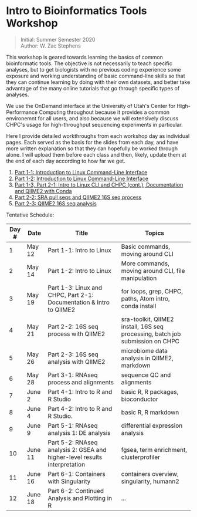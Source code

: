 # Intro to Bioinformatics Tools Workshop
> Initial: Summer Semester 2020 \
> Author: W. Zac Stephens

This workshop is geared towards learning the basics of common bioinformatic tools. The objective is not necessarily to teach specific analyses, but to get biologists with no previous coding experience some exposure and working understanding of basic command-line skills so that they can continue learning by doing with their own datasets, and better take advantage of the many online tutorials that go through specific types of analyses.

We use the OnDemand interface at the University of Utah's Center for High-Performance Computing throughout because it provides a common environemnt for all users, and also because we will extensively discuss CHPC's usage for high-throughput sequencing experiments in particular.

Here I provide detailed workthroughs from each workshop day as individual pages. Each served as the basis for the slides from each day, and have more written explanation so that they can hopefully be worked through alone. I will upload them before each class and then, likely, update them at the end of each day according to how far we get.

1. [Part 1-1: Introduction to Linux Command-Line Interface](https://github.com/wzacs1/BioinfWorkshop/blob/master/Workthroughs/Part1_IntroToUnixCLI.md)
2. [Part 1-2: Introduction to Linux Command-Line Interface](https://github.com/wzacs1/BioinfWorkshop/blob/master/Workthroughs/Part1_IntroToUnixCLI_2.md)
3. [Part 1-3, Part 2-1: Intro to Linux CLI and CHPC (cont.), Documentation and QIIME2 with Conda](https://github.com/wzacs1/BioinfWorkshop/blob/master/Workthroughs/Part1-2_UnixContinued_CHPCEnvironment_QIIME2Intro.md) 
4. [Part 2-2: SRA pull seqs and QIIME2 16S seq process](https://github.com/wzacs1/BioinfWorkshop/blob/master/Workthroughs/Part2_QIIME2_16S_SeqAnalysis.md)
5. [Part 2-3: QIIME2 16S seq analysis](https://github.com/wzacs1/BioinfWorkshop/blob/master/Workthroughs/Part2-3_QIIME2_16S_Seq_AnalysisPart.md)

Tentative Schedule:

Day #  |  Date  | Title  | Topics
------ | ------ | ------ | -----
1 | May 12 | Part 1-1: Intro to Linux | Basic commands, moving around CLI 
2 | May 14 | Part 1-2: Intro to Linux | More commands, moving around CLI, file manipulation
3 | May 19 | Part 1-3: Linux and CHPC, Part 2-1: Documentation & Intro to QIIME2 |  for loops, grep, CHPC, paths, Atom intro, conda install
4 | May 21 | Part 2-2: 16S seq process with QIIME2 | sra-toolkit, QIIME2 install, 16S seq processing, batch job submission on CHPC
5 | May 26 | Part 2-3: 16S seq analysis with QIIME2 | microbiome data analysis in QIIME2, markdown
6 | May 28 | Part 3-1: RNAseq process and alignments | sequence QC and alignments 
7 | June 2 | Part 4-1: Intro to R and R Studio | basic R, R packages, bioconductor
8 | June 4 | Part 4-2: Intro to R and R Studio. | basic R, R markdown
9 | June 9 | Part 5-1: RNAseq analysis 1: DE analysis | differential expression analysis
10 | June 11 | Part 5-2: RNAseq analysis 2: GSEA and higher-level results interpretation | fgsea, term enrichment, clusterprofiler
11 | June 16 | Part 6-1: Containers with Singularity | containers overview, singularity, humann2
12 | June 18 | Part 6-2: Continued Analysis and Plotting in R | ...
